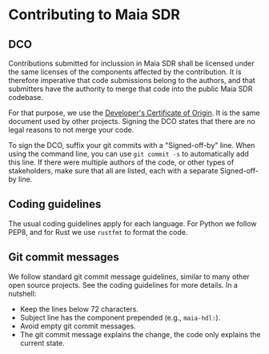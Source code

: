 # Contributing to Maia SDR

## DCO

Contributions submitted for inclussion in Maia SDR shall be licensed under the
same licenses of the components affected by the contribution. It is therefore
imperative that code submissions belong to the authors, and that submitters have
the authority to merge that code into the public Maia SDR codebase.

For that purpose, we use the [Developer's Certificate of Origin](DCO.txt). It is
the same document used by other projects. Signing the DCO states that there are
no legal reasons to not merge your code.

To sign the DCO, suffix your git commits with a "Signed-off-by" line. When using
the command line, you can use `git commit -s` to automatically add this line. If
there were multiple authors of the code, or other types of stakeholders, make
sure that all are listed, each with a separate Signed-off-by line.

## Coding guidelines

The usual coding guidelines apply for each language. For Python we follow PEP8,
and for Rust we use `rustfmt` to format the code.

## Git commit messages

We follow standard git commit message guidelines, similar to many other open
source projects. See the coding guidelines for more details. In a nutshell:

* Keep the lines below 72 characters.
* Subject line has the component prepended (e.g., `maia-hdl:`).
* Avoid empty git commit messages.
* The git commit message explains the change, the code only explains the current
  state.
